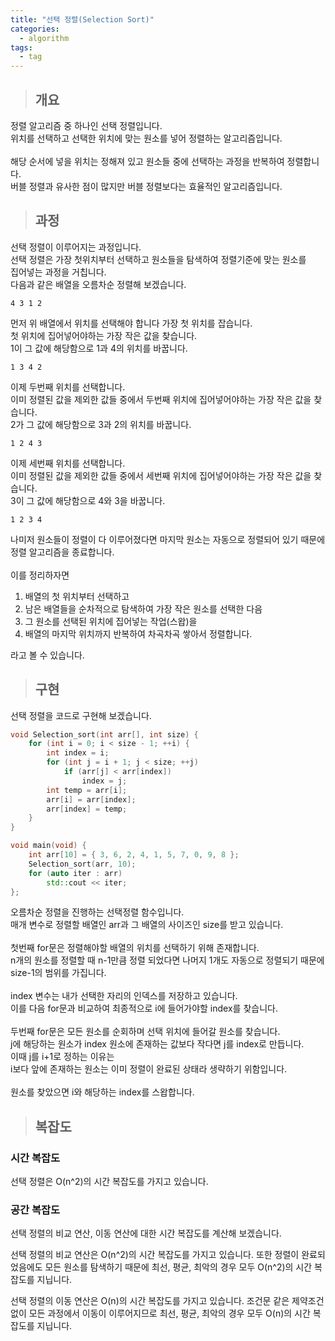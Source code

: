 ```yaml
---
title: "선택 정렬(Selection Sort)"
categories:
  - algorithm
tags:
  - tag
---
```

> ## 개요

정렬 알고리즘 중 하나인 선택 정렬입니다.<br>
위치를 선택하고 선택한 위치에 맞는 원소를 넣어 정렬하는 알고리즘입니다.<br>
<br>
해당 순서에 넣을 위치는 정해져 있고 원소들 중에 선택하는 과정을 반복하여 정렬합니다.<br>
버블 정렬과 유사한 점이 많지만 버블 정렬보다는 효율적인 알고리즘입니다.
> ## 과정

선택 정렬이 이루어지는 과정입니다.<br>
선택 정렬은 가장 첫위치부터 선택하고 원소들을 탐색하여 정렬기준에 맞는 원소를<br>
집어넣는 과정을 거칩니다.<br>
다음과 같은 배열을 오름차순 정렬해 보겠습니다.
```
4 3 1 2
```
먼저 위 배열에서 위치를 선택해야 합니다 가장 첫 위치를 잡습니다.<br>
첫 위치에 집어넣어야하는 가장 작은 값을 찾습니다.<br>
1이 그 값에 해당함으로 1과 4의 위치를 바꿉니다.
```
1 3 4 2
```
이제 두번째 위치를 선택합니다.<br>
이미 정렬된 값을 제외한 값들 중에서 두번째 위치에 집어넣어야하는 가장 작은 값을 찾습니다.<br>
2가 그 값에 해당함으로 3과 2의 위치를 바꿉니다.
```
1 2 4 3
```
이제 세번째 위치를 선택합니다.<br>
이미 정렬된 값을 제외한 값들 중에서 세번째 위치에 집어넣어야하는 가장 작은 값을 찾습니다.<br>
3이 그 값에 해당함으로 4와 3을 바꿉니다.
```
1 2 3 4
```
나미저 원소들이 정렬이 다 이루어졌다면 마지막 원소는 자동으로 정렬되어 있기 때문에<br>
정렬 알고리즘을 종료합니다.<br>
<br>
이를 정리하자면
1. 배열의 첫 위치부터 선택하고
2. 남은 배열들을 순차적으로 탐색하여 가장 작은 원소를 선택한 다음
3. 그 원소를 선택된 위치에 집어넣는 작업(스왑)을
4. 배열의 마지막 위치까지 반복하여 차곡차곡 쌓아서 정렬합니다.

라고 볼 수 있습니다.
> ## 구현

선택 정렬을 코드로 구현해 보겠습니다.
```cpp
void Selection_sort(int arr[], int size) {
	for (int i = 0; i < size - 1; ++i) {
		int index = i;
		for (int j = i + 1; j < size; ++j)
			if (arr[j] < arr[index])
				index = j;
		int temp = arr[i];
		arr[i] = arr[index];
		arr[index] = temp;
	}
}
```
```cpp
void main(void) {
	int arr[10] = { 3, 6, 2, 4, 1, 5, 7, 0, 9, 8 };
	Selection_sort(arr, 10);
	for (auto iter : arr)
		std::cout << iter;
};
```
오름차순 정렬을 진행하는 선택정렬 함수입니다.<br>
매개 변수로 정렬할 배열인 arr과 그 배열의 사이즈인 size를 받고 있습니다.<br>
<br>
첫번째 for문은 정렬해야할 배열의 위치를 선택하기 위해 존재합니다.<br>
n개의 원소를 정렬할 때 n-1만큼 정렬 되었다면 나머지 1개도 자동으로 정렬되기 때문에<br>
size-1의 범위를 가집니다.<br>
<br>
index 변수는 내가 선택한 자리의 인덱스를 저장하고 있습니다.<br>
이를 다음 for문과 비교하여 최종적으로 i에 들어가야할 index를 찾습니다.<br>
<br>
두번째 for문은 모든 원소를 순회하며 선택 위치에 들어갈 원소를 찾습니다.<br>
j에 해당하는 원소가 index 원소에 존재하는 값보다 작다면 j를 index로 만듭니다.<br>
이때 j를 i+1로 정하는 이유는<br>
i보다 앞에 존재하는 원소는 이미 정렬이 완료된 상태라 생략하기 위함입니다.<br>
<br>
원소를 찾았으면 i와 해당하는 index를 스왑합니다.
> ## 복잡도

### 시간 복잡도
선택 정렬은 O(n^2)의 시간 복잡도를 가지고 있습니다.

### 공간 복잡도

선택 정렬의 비교 연산, 이동 연산에 대한 시간 복잡도를 계산해 보겠습니다.

선택 정렬의 비교 연산은 O(n^2)의 시간 복잡도를 가지고 있습니다.
또한 정렬이 완료되었음에도 모든 원소를 탐색하기 때문에
최선, 평균, 최악의 경우 모두 O(n^2)의 시간 복잡도를 지닙니다.

선택 정렬의 이동 연산은 O(n)의 시간 복잡도를 가지고 있습니다.
조건문 같은 제약조건 없이 모든 과정에서 이동이 이루어지므로
최선, 평균, 최악의 경우 모두 O(n)의 시간 복잡도를 지닙니다.
